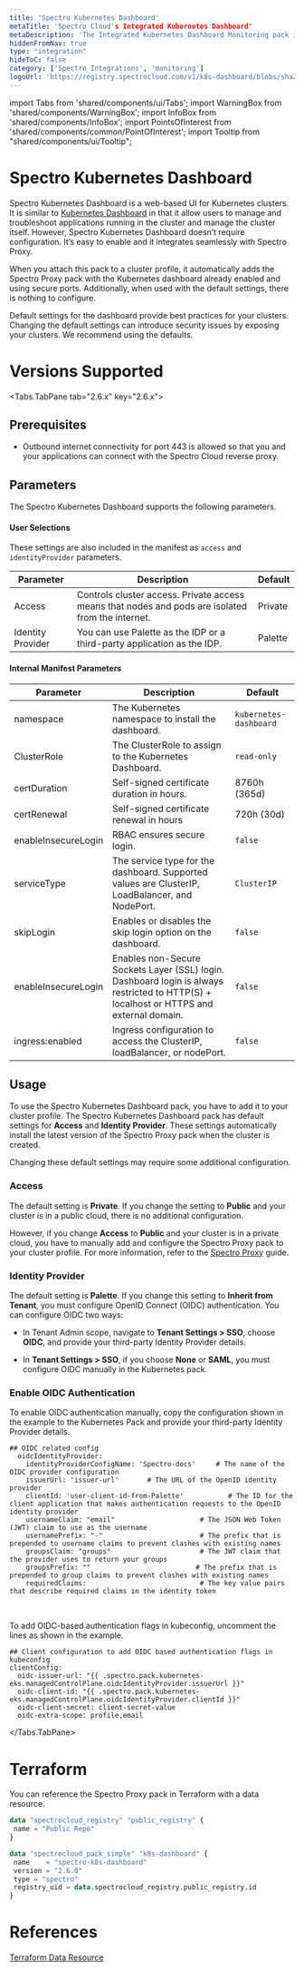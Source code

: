 ```yaml
---
title: 'Spectro Kubernetes Dashboard'
metaTitle: 'Spectro Cloud's Integrated Kubernetes Dashboard'
metaDescription: 'The Integrated Kubernetes Dashboard Monitoring pack in Spectro Cloud reduces the complexity of standing up the Kubernetes dashboard for a cluster. '
hiddenFromNav: true
type: "integration"
hideToC: false
category: ['Spectro Integrations', 'monitoring']
logoUrl: 'https://registry.spectrocloud.com/v1/k8s-dashboard/blobs/sha256:2de5d88b2573af42d4cc269dff75744c4174ce47cbbeed5445e51a2edd8b7429?type=image/png'
---
```


import Tabs from 'shared/components/ui/Tabs';
import WarningBox from 'shared/components/WarningBox';
import InfoBox from 'shared/components/InfoBox';
import PointsOfInterest from 'shared/components/common/PointOfInterest';
import Tooltip from "shared/components/ui/Tooltip";

# Spectro Kubernetes Dashboard

Spectro Kubernetes Dashboard is a web-based UI for Kubernetes clusters. It is similar to [Kubernetes Dashboard](https://github.com/kubernetes/dashboard) in that it allow users to manage and troubleshoot applications running in the cluster and manage the cluster itself. However, Spectro Kubernetes Dashboard doesn’t require configuration. It’s easy to enable and it integrates seamlessly with Spectro Proxy.

When you attach this pack to a cluster profile, it automatically adds the Spectro Proxy pack with the Kubernetes dashboard already enabled and using secure ports. Additionally, when used with the default settings, there is nothing to configure.
<br />

<WarningBox>
Default settings for the dashboard provide best practices for your clusters. Changing the default settings can introduce security issues by exposing your clusters. We recommend using the defaults.
</WarningBox>

# Versions Supported

<Tabs>

<Tabs.TabPane tab="2.6.x" key="2.6.x">

## Prerequisites

- Outbound internet connectivity for port 443 is allowed so that you and your applications can connect with the Spectro Cloud reverse proxy.

## Parameters

The Spectro Kubernetes Dashboard supports the following parameters. 
<br />

#### User Selections

These settings are also included in the manifest as `access` and `identityProvider` parameters.

| Parameter | Description | Default |
|-----------|-------------|---------|
| Access | Controls cluster access. Private access means that nodes and pods are isolated from the internet. | Private |
| Identity Provider | You can use Palette as the IDP or a third-party application as the IDP. | Palette |

#### Internal Manifest Parameters

| Parameter | Description | Default |
|-----------|-------------|---------|
| namespace | The Kubernetes namespace to install the dashboard. | `kubernetes-dashboard` |
| ClusterRole | The ClusterRole to assign to the Kubernetes Dashboard. | `read-only` |
| certDuration | Self-signed certificate duration in hours. | 8760h (365d) |
| certRenewal | Self-signed certificate renewal in hours | 720h (30d) |
| enableInsecureLogin | RBAC ensures secure login. | `false` |
| serviceType | The service type for the dashboard. Supported values are ClusterIP, LoadBalancer, and NodePort. | `ClusterIP` |
| skipLogin | Enables or disables the skip login option on the dashboard. | `false` |
| enableInsecureLogin | Enables non-Secure Sockets Layer (SSL) login. Dashboard login is always restricted to HTTP(S) + localhost or HTTPS and external domain. | `false` |
| ingress:enabled | Ingress configuration to access the ClusterIP, loadBalancer, or nodePort. | `false` |

## Usage

To use the Spectro Kubernetes Dashboard pack, you have to add it to your cluster profile. The Spectro Kubernetes Dashboard pack has default settings for **Access** and **Identity Provider**. These settings automatically install the latest version of the Spectro Proxy pack when the cluster is created.

Changing these default settings may require some additional configuration.
<br /> 

### Access

The default setting is **Private**. If you change the setting to **Public** and your cluster is in a public cloud, there is no additional configuration.  

However, if you change **Access** to **Public** and your cluster is in a private cloud, you have to manually add and configure the Spectro Proxy pack to your cluster profile. For more information, refer to the [Spectro Proxy](/integrations/frp) guide.
<br /> 

### Identity Provider 

The default setting is **Palette**. If you change this setting to **Inherit from Tenant**, you must configure OpenID Connect (OIDC) authentication. You can configure OIDC two ways:

- In Tenant Admin scope, navigate to **Tenant Settings > SSO**, choose **OIDC**, and provide your third-party Identity Provider details.  

- In **Tenant Settings > SSO**, if you choose **None** or **SAML**, you must configure OIDC manually in the Kubernetes pack. 

### Enable OIDC Authentication

To enable OIDC authentication manually, copy the configuration shown in the example to the Kubernetes Pack and provide your third-party Identity Provider details.
<br />

```
## OIDC related config
  oidcIdentityProvider:
    identityProviderConfigName: 'Spectro-docs'     # The name of the OIDC provider configuration
    issuerUrl: 'issuer-url'       # The URL of the OpenID identity provider
    clientId: 'user-client-id-from-Palette'           # The ID for the client application that makes authentication requests to the OpenID identity provider
    usernameClaim: "email"                     # The JSON Web Token (JWT) claim to use as the username
    usernamePrefix: "-"                        # The prefix that is prepended to username claims to prevent clashes with existing names
    groupsClaim: "groups"                      # The JWT claim that the provider uses to return your groups
    groupsPrefix: ""                          # The prefix that is prepended to group claims to prevent clashes with existing names
    requiredClaims:                            # The key value pairs that describe required claims in the identity token
```

<br />


To add OIDC-based authentication flags in kubeconfig, uncomment the lines as shown in the example.
<br />

```
## Client configuration to add OIDC based authentication flags in kubeconfig
clientConfig:
  oidc-issuer-url: "{{ .spectro.pack.kubernetes-eks.managedControlPlane.oidcIdentityProvider.issuerUrl }}"
  oidc-client-id: "{{ .spectro.pack.kubernetes-eks.managedControlPlane.oidcIdentityProvider.clientId }}"
  oidc-client-secret: client-secret-value
  oidc-extra-scope: profile,email
```

</Tabs.TabPane>
</Tabs>

# Terraform

You can reference the Spectro Proxy pack in Terraform with a data resource.

```tf
data "spectrocloud_registry" "public_registry" {
 name = "Public Repo"
}

data "spectrocloud_pack_simple" "k8s-dashboard" {
 name    = "spectro-k8s-dashboard"
 version = "2.6.0"
 type = "spectro"
 registry_uid = data.spectrocloud_registry.public_registry.id
}
```

# References

[Terraform Data Resource](https://registry.terraform.io/providers/spectrocloud/spectrocloud/latest/docs/data-sources/pack)

